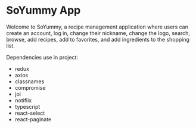 <h1>SoYummy App</h1>

<p>Welcome to SoYummy, a recipe management application where users can create an account, log in, change their nickname, change the logo, search, browse, add recipes, add to favorites, and add ingredients to the shopping list.</p>
<p>Dependencies use in project: </p>
<ul>
  <li>redux</li>
  <li>axios</li>
  <li>classnames</li>
  <li>compromise</li>
  <li>joi</li>
  <li>notiflix</li>
  <li>typescript</li>
  <li>react-select</li>
  <li>react-paginate</li>
</ul>


